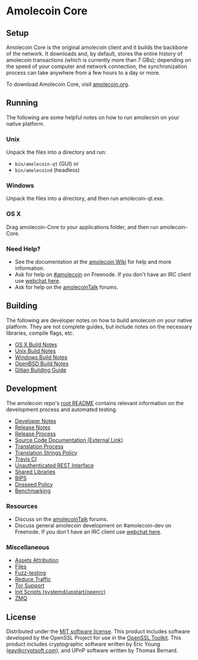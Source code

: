 Amolecoin Core
=============

Setup
---------------------
Amolecoin Core is the original amolecoin client and it builds the backbone of the network. It downloads and, by default, stores the entire history of amolecoin transactions (which is currently more than 7 GBs); depending on the speed of your computer and network connection, the synchronization process can take anywhere from a few hours to a day or more.

To download Amolecoin Core, visit [amolecoin.org](https://www.amolecoin.org/).

Running
---------------------
The following are some helpful notes on how to run amolecoin on your native platform.

### Unix

Unpack the files into a directory and run:

- `bin/amolecoin-qt` (GUI) or
- `bin/amolecoind` (headless)

### Windows

Unpack the files into a directory, and then run amolecoin-qt.exe.

### OS X

Drag amolecoin-Core to your applications folder, and then run amolecoin-Core.

### Need Help?

* See the documentation at the [amolecoin Wiki](https://amolecoin.info/)
for help and more information.
* Ask for help on [#amolecoin](http://webchat.freenode.net?channels=amolecoin) on Freenode. If you don't have an IRC client use [webchat here](http://webchat.freenode.net?channels=amolecoin).
* Ask for help on the [amolecoinTalk](https://amolecointalk.io/) forums.

Building
---------------------
The following are developer notes on how to build amolecoin on your native platform. They are not complete guides, but include notes on the necessary libraries, compile flags, etc.

- [OS X Build Notes](build-osx.md)
- [Unix Build Notes](build-unix.md)
- [Windows Build Notes](build-windows.md)
- [OpenBSD Build Notes](build-openbsd.md)
- [Gitian Building Guide](gitian-building.md)

Development
---------------------
The amolecoin repo's [root README](/README.md) contains relevant information on the development process and automated testing.

- [Developer Notes](developer-notes.md)
- [Release Notes](release-notes.md)
- [Release Process](release-process.md)
- [Source Code Documentation (External Link)](https://dev.visucore.com/amolecoin/doxygen/)
- [Translation Process](translation_process.md)
- [Translation Strings Policy](translation_strings_policy.md)
- [Travis CI](travis-ci.md)
- [Unauthenticated REST Interface](REST-interface.md)
- [Shared Libraries](shared-libraries.md)
- [BIPS](bips.md)
- [Dnsseed Policy](dnsseed-policy.md)
- [Benchmarking](benchmarking.md)

### Resources
* Discuss on the [amolecoinTalk](https://amolecointalk.io/) forums.
* Discuss general amolecoin development on #amolecoin-dev on Freenode. If you don't have an IRC client use [webchat here](http://webchat.freenode.net/?channels=amolecoin-dev).

### Miscellaneous
- [Assets Attribution](assets-attribution.md)
- [Files](files.md)
- [Fuzz-testing](fuzzing.md)
- [Reduce Traffic](reduce-traffic.md)
- [Tor Support](tor.md)
- [Init Scripts (systemd/upstart/openrc)](init.md)
- [ZMQ](zmq.md)

License
---------------------
Distributed under the [MIT software license](/COPYING).
This product includes software developed by the OpenSSL Project for use in the [OpenSSL Toolkit](https://www.openssl.org/). This product includes
cryptographic software written by Eric Young ([eay@cryptsoft.com](mailto:eay@cryptsoft.com)), and UPnP software written by Thomas Bernard.
